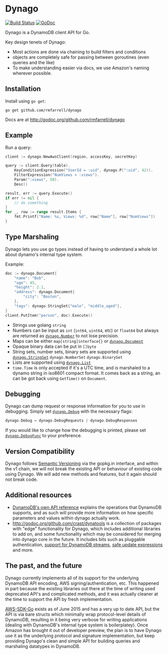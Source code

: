 Dynago
======

[![Build Status](https://travis-ci.org/underarmour/dynago.svg?branch=master)](https://travis-ci.org/underarmour/dynago) [![GoDoc](https://godoc.org/github.com/rmfarrell/dynago?status.svg)](https://godoc.org/github.com/rmfarrell/dynago)

Dynago is a DynamoDB client API for Go.

Key design tenets of Dynago:

 * Most actions are done via chaining to build filters and conditions
 * objects are completely safe for passing between goroutines (even queries and the like)
 * To make understanding easier via docs, we use Amazon's naming wherever possible.

Installation
------------
Install using `go get`:

    go get github.com/rmfarrell/dynago

Docs are at http://godoc.org/github.com/rmfarrell/dynago

Example
-------

Run a query:

```go
client := dynago.NewAwsClient(region, accessKey, secretKey)

query := client.Query(table).
	KeyConditionExpression("UserId = :uid", dynago.P(":uid", 42)).
	FilterExpression("NumViews > :views").
	Param(":views", 50).
	Desc()

result, err := query.Execute()
if err != nil {
	// do something
}
for _, row := range result.Items {
	fmt.Printf("Name: %s, Views: %d", row["Name"], row["NumViews"])
}
```

Type Marshaling
---------------

Dynago lets you use go types instead of having to understand a whole lot about dynamo's internal type system.

Example:

```go
doc := dynago.Document{
	"name": "Bob",
	"age": 45,
	"height": 2.1,
	"address": dynago.Document{
		"city": "Boston",
	},
	"tags": dynago.StringSet{"male", "middle_aged"},
}
client.PutItem("person", doc).Execute()
```

 * Strings use golang `string`
 * Numbers can be input as `int` (`int64`, `uint64`, etc) or `float64` but always are returned as [`dynago.Number`][dynagoNumber] to not lose precision.
 * Maps can be either `map[string]interface{}` or [`dynago.Document`][dynagoDocument]
 * Opaque binary data can be put in `[]byte`
 * String sets, number sets, binary sets are supported using [`dynago.StringSet`][dynagoStringSet] `dynago.NumberSet` `dynago.BinarySet`
 * Lists are supported using [`dynago.List`][dynagoList]
 * `time.Time` is only accepted if it's a UTC time, and is marshaled to a dynamo string in iso8601 compact format. It comes back as a string, an can be got back using `GetTime()` on `Document`.

[dynagoDocument]: http://godoc.org/github.com/rmfarrell/dynago#Document
[dynagoList]: http://godoc.org/github.com/rmfarrell/dynago#List
[dynagoNumber]: http://godoc.org/github.com/rmfarrell/dynago#Number
[dynagoStringSet]: http://godoc.org/github.com/rmfarrell/dynago#StringSet

Debugging
---------

Dynago can dump request or response information for you to use in debugging.
Simply set [`dynago.Debug`][dynagoDebug] with the necessary flags:

```go
dynago.Debug = dynago.DebugRequests | dynago.DebugResponses
```

If you would like to change how the debugging is printed, please set [`dynago.DebugFunc`][dynagoDebugFunc] to your preference.

[dynagoDebug]: http://godoc.org/github.com/rmfarrell/dynago#Debug
[dynagoDebugFunc]: http://godoc.org/github.com/rmfarrell/dynago#DebugFunc

Version Compatibility
---------------------

Dynago follows [Semantic Versioning](http://semver.org/) via the gopkg.in interface, and within the v1 chain, we will not break the existing API or behaviour of existing code using Dynago. We will add new methods and features, but it again should not break code.

Additional resources
--------------------
 * [DynamoDB's own API reference][apireference] explains the operations that DynamoDB supports, and as such will provide more information on how specific parameters and values within dynago actually work.
 * http://godoc.org/github.com/crast/dynatools is a collection of packages with "edge" functionality for Dynago, which includes additional libraries to add on, and some functionality which may be considered for merging into dynago core in the future. It includes bits such as pluggable authentication, [support for DynamoDB streams](http://godoc.org/github.com/crast/dynatools/streamer#Streamer), [safe update expressions](http://godoc.org/github.com/crast/dynatools/safeupdate) and more.

[apireference]: http://docs.aws.amazon.com/amazondynamodb/latest/APIReference/Welcome.html

The past, and the future
------------------------

Dynago currently implements all of its support for the underlying DynamoDB API encoding, AWS signing/authentication, etc. This happened in part because the existing libraries out there at the time of writing used deprecated API's and complicated methods, and it was actually cleaner at the time to support the API by fresh implementation.

[AWS-SDK-Go](https://github.com/aws/aws-sdk-go) exists as of June 2015 and has a very up to date API, but the API is via bare structs which minimally wrap protocol-level details of DynamoDB, resulting in it being very verbose for writing applications (dealing with DynamoDB's internal type system is boilerplatey). Once Amazon has brought it out of developer preview, the plan is to have Dynago use it as the underlying protocol and signature implementation, but keep providing Dynago's clean and simple API for building queries and marshaling datatypes in DynamoDB.
